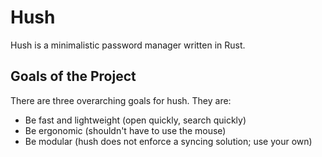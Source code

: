 # Hush
Hush is a minimalistic password manager written in Rust.

## Goals of the Project
There are three overarching goals for hush. They are:

- Be fast and lightweight (open quickly, search quickly)
- Be ergonomic (shouldn't have to use the mouse)
- Be modular (hush does not enforce a syncing solution; use your own)
